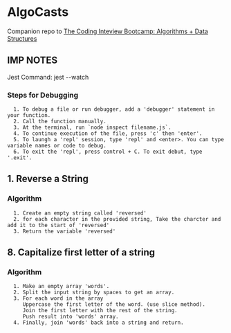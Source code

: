 # AlgoCasts

Companion repo to [The Coding Inteview Bootcamp: Algorithms + Data Structures](https://www.udemy.com/course/coding-interview-bootcamp-algorithms-and-data-structure/)

## IMP NOTES
   Jest Command: 
   jest <path> --watch


### Steps for Debugging

      1. To debug a file or run debugger, add a 'debugger' statement in your function.
      2. Call the function manually.
      3. At the terminal, run `node inspect filename.js`.
      4. To continue execution of the file, press 'c' then 'enter'.
      5. To laungh a 'repl' session, type 'repl' and <enter>. You can type variable names or code to debug.
      6. To exit the 'repl', press control + C. To exit debut, type '.exit'.

## 1. Reverse a String

### Algorithm

      1. Create an empty string called 'reversed'
      2. for each character in the provided string, Take the charcter and add it to the start of 'reversed'
      3. Return the variable 'reversed'

## 8. Capitalize first letter of a string

### Algorithm

      1. Make an empty array 'words'.
      2. Split the input string by spaces to get an array.
      3. For each word in the array
         Uppercase the first letter of the word. (use slice method).
         Join the first letter with the rest of the string.
         Push result into 'words' array.
      4. Finally, join 'words' back into a string and return.
